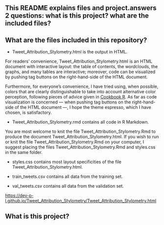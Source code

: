 ## This README explains files and project.answers 2 questions: what is this project? what are the included files? 

## What are the files included in this repository?

* Tweet_Attribution_Stylometry.html is the output in HTML. 

For readers' convenience, Tweet_Attribution_Stylometry.html is an HTML document with interactive layout: the table of contents, the wordclouds, the graphs, and many tables are interactive; moreover, code can be visualized by pushing tag buttons on the right-hand-side of the HTML document.

Furthermore, for everyone’s convenience, I have tried using, when possible, colors that are clearly distinguishable to take into account alternative color perception, following pieces of advice given in [Cookbook R](http://www.cookbook-r.com/Graphs/Colors_(ggplot2)/). As far as code visualization is concerned — when pushing tag buttons on the right-hand-side of the HTML document —, I hope the theme espresso, which I have chosen, is satisfactory.

* Tweet_Attribution_Stylometry.rmd contains all code in R Markdown. 

You are most welcome to knit the file Tweet_Attribution_Stylometry.Rmd to produce the document Tweet_Attribution_Stylometry.html. If you wish to run or knit the file 
Tweet_Attribution_Stylometry.Rmd on your computer, I suggest placing the files Tweet_Attribution_Stylometry.Rmd and styles.css in the same folder.

* styles.css contains most layout specificities of the file Tweet_Attribution_Stylometry.html.

* train_tweets.csv contains all data from the training set.

* val_tweets.csv contains all data from the validation set.









https://dev-p-l.github.io/Tweet_Attribution_Stylometry/Tweet_Attribution_Stylometry.html


## What is this project?



